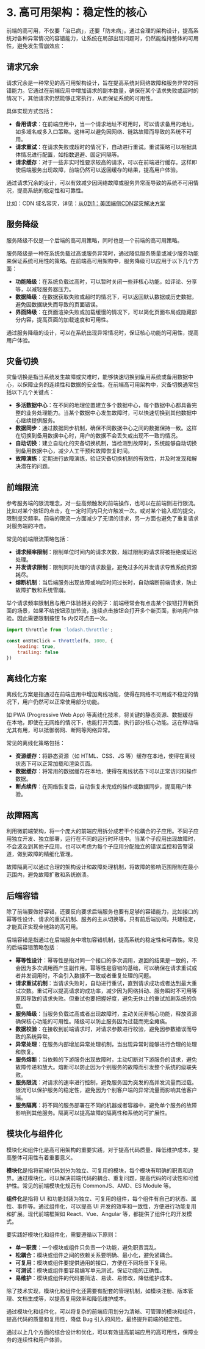 # 3. 高可用架构：稳定性的核心

前端的高可用，不仅要「治已病」，还要「防未病」。通过合理的架构设计，提高系统对各种异常情况的容错能力，让系统在局部出现问题时，仍然能维持整体的可用性，避免发生雪崩效应：

## 请求冗余

请求冗余是一种常见的高可用架构设计，旨在提高系统对网络故障和服务异常的容错能力。它通过在前端应用中增加请求的副本数量，确保在某个请求失败或超时的情况下，其他请求仍然能够正常执行，从而保证系统的可用性。

具体实现方式包括：

- **备用请求**：在前端应用中，当一个请求地址不可用时，可以请求备用的地址，如多域名或多入口策略。这样可以避免因网络、链路故障而导致的系统不可用。
- **请求重试**：在请求失败或超时的情况下，自动进行重试。重试策略可以根据具体情况进行配置，如指数退避、固定间隔等。
- **请求缓存**：对于一些非实时性要求较高的请求，可以在前端进行缓存。这样即使后端服务出现故障，前端仍然可以返回缓存的结果，提高用户体验。

通过请求冗余的设计，可以有效减少因网络故障或服务异常而导致的系统不可用情况，提高系统的稳定性和可靠性。

比如：CDN 域名容灾，详见：[从0到1：美团端侧CDN容灾解决方案](https://tech.meituan.com/2022/01/13/phoenix-cdn.html)

## 服务降级

服务降级不仅是一个后端的高可用策略，同时也是一个前端的高可用策略。

服务降级是一种在系统负载过高或服务异常时，通过降低服务质量或减少服务功能来保证系统可用性的策略。在前端高可用架构中，服务降级可以应用于以下几个方面：

- **功能降级**：在系统负载过高时，可以暂时关闭一些非核心功能，如评论、分享等，以减轻服务器压力。
- **数据降级**：在数据获取失败或超时的情况下，可以返回默认数据或历史数据，避免因数据缺失而导致的页面错误。
- **界面降级**：在页面渲染失败或加载缓慢的情况下，可以简化页面布局或隐藏部分内容，提高页面的加载速度和可用性。

通过服务降级的设计，可以在系统出现异常情况时，保证核心功能的可用性，提高用户体验。

## 灾备切换

灾备切换是指当系统发生故障或灾难时，能够快速切换到备用系统或备用数据中心，以保障业务的连续性和数据的安全性。在前端高可用架构中，灾备切换通常包括以下几个关键点：

- **多活数据中心**：在不同的地理位置建立多个数据中心，每个数据中心都具备完整的业务处理能力。当某个数据中心发生故障时，可以快速切换到其他数据中心继续提供服务。
- **数据同步**：通过数据同步机制，确保不同数据中心之间的数据保持一致。这样在切换到备用数据中心时，用户的数据不会丢失或出现不一致的情况。
- **自动切换**：建立自动化的灾备切换机制，当检测到故障时，系统能够自动切换到备用数据中心，减少人工干预和故障恢复时间。
- **故障演练**：定期进行故障演练，验证灾备切换机制的有效性，并及时发现和解决潜在的问题。

## 前端限流

参考服务端的限流理念，对一些高频触发的前端操作，也可以在前端侧进行限流。比如对某个按钮的点击，在一定时间内只允许触发一次。或对某个输入框的提交，限制提交频率。前端的限流一方面减少了无谓的请求，另一方面也避免了重复请求对服务端的冲击。

常见的前端限流策略包括：

- **请求频率限制**：限制单位时间内的请求次数，超过限制的请求将被拒绝或延迟处理。
- **并发请求限制**：限制同时处理的请求数量，避免过多的并发请求导致系统资源耗尽。
- **熔断机制**：当后端服务出现故障或响应时间过长时，自动熔断前端请求，防止故障扩散和系统雪崩。

举个请求频率限制且与用户体验相关的例子：前端经常会有点击某个按钮打开新页面的场景，如果不给按钮添加节流，连续点击按钮会打开多个新页面，影响用户体验。因此需要限制按钮 1s 内仅可点击一次。

```js
import throttle from 'lodash.throttle';

const onBtnClick = throttle(fn, 1000, {
    leading: true,
    trailing: false
})
```

## 离线化方案

离线化方案是指通过在前端应用中增加离线功能，使得在网络不可用或不稳定的情况下，用户仍然可以正常使用部分功能。

如 PWA (Progressive Web App) 等离线化技术，将关键的静态资源、数据缓存在本地，即使在无网络的情况下，也能打开页面，执行部分核心功能。这在移动端尤其有用，可以抵御弱网、断网等网络异常。

常见的离线化策略包括：

- **资源缓存**：将静态资源（如 HTML、CSS、JS 等）缓存在本地，使得在离线状态下可以正常加载和渲染页面。
- **数据缓存**：将常用的数据缓存在本地，使得在离线状态下可以正常访问和操作数据。
- **断点续传**：在网络恢复后，自动恢复未完成的操作或数据同步，提高用户体验。

## 故障隔离

利用微前端架构，将一个庞大的前端应用拆分成若干个松耦合的子应用。不同子应用独立开发、独立部署，运行在不同的运行时环境中。当某个子应用出现故障时，不会波及到其他子应用。也可以考虑为每个子应用分配独立的错误监控和告警渠道，做到故障的精细化管理。

故障隔离可以通过合理的架构设计和故障处理机制，将故障的影响范围限制在最小范围内，避免故障扩散和系统崩溃。

## 后端容错

除了前端要做好容错，还要反向要求后端服务也要有足够的容错能力，比如接口的幂等性设计、请求的重试机制、服务的主从切换等。只有前后端协同，共建稳定，才能真正实现全链路的高可用。

后端容错是指通过在后端服务中增加容错机制，提高系统的稳定性和可靠性。常见的后端容错策略包括：

- **幂等性设计**：幂等性是指对同一个接口的多次调用，返回的结果是一致的，不会因为多次调用而产生副作用。幂等性是容错的基础，可以确保在请求重试或者并发调用时，不会引入数据不一致或者重复处理的问题。
- **请求重试机制**：当请求失败时，自动进行重试，直到请求成功或者达到最大重试次数。重试可以提高请求的成功率，减少因为网络抖动、服务瞬时不可用等原因导致的请求失败。但重试也要把握好度，避免无休止的重试加剧系统的负载。
- **服务降级**：当服务负载过高或者出现故障时，主动关闭非核心功能，释放资源确保核心功能的可用性。降级可以防止服务因为过载而完全瘫痪。
- **数据校验**：在接收到前端请求时，对请求参数进行校验，避免因参数错误而导致的系统异常。
- **异常处理**：在服务内部增加异常处理机制，当出现异常时能够进行合理的处理和恢复。
- **服务熔断**：当依赖的下游服务出现故障时，主动切断对下游服务的请求，避免故障传递和放大。熔断可以防止因为个别服务的故障而引发整个系统的级联失败。
- **服务限流**：对请求的速率进行控制，避免服务因为突发的高并发流量而过载。限流可以保护服务的稳定性，避免因为个别客户端的异常流量而影响其他客户端。
- **服务隔离**：将不同的服务部署在不同的机器或者容器中，避免单个服务的故障影响到其他服务。隔离可以提高故障的隔离性和系统的可扩展性。

## 模块化与组件化

模块化和组件化是高可用架构的重要实践，对于提高代码质量、降低维护成本，提高整体可用性有着重要意义。

**模块化**是指将前端代码划分为独立、可复用的模块，每个模块有明确的职责和边界。通过模块化，可以解决前端代码的耦合、重复问题，提高代码的可读性和可维护性。常见的前端模块化规范有 CommonJS、AMD、ES Module 等。

**组件化**是指将 UI 和功能封装为独立、可复用的组件，每个组件有自己的状态、属性、事件等。通过组件化，可以提高 UI 开发的效率和一致性，方便进行功能复用和扩展。现代前端框架如 React、Vue、Angular 等，都提供了组件化的开发模式。

要实践好模块化和组件化，需要遵循以下原则：

- **单一职责**：一个模块或组件只负责一个功能，避免职责混乱。
- **松耦合**：模块或组件之间的依赖关系要明确、最小化，避免紧耦合。
- **可复用**：模块或组件要提供通用的接口，方便在不同场景下复用。
- **可测试**：模块或组件要容易编写单元测试，保证功能的正确性。
- **易维护**：模块或组件的代码要简洁、易读、易修改，降低维护成本。

除了技术实现，模块化和组件化还需要有配套的管理机制，如模块注册、版本管理、文档生成等，以提高复用效率和降低维护成本。

通过模块化和组件化，可以将复杂的前端应用划分为清晰、可管理的模块和组件，提高代码的质量和复用性，降低 Bug 引入的风险，最终提升前端的稳定性。

通过以上几个方面的综合设计和优化，可以有效提高前端应用的高可用性，保障业务的连续性和用户体验。

